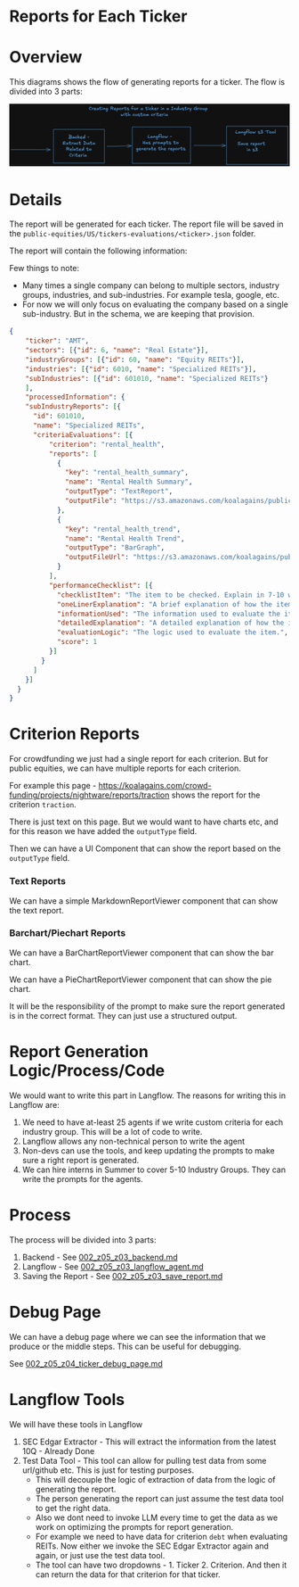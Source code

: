# Reports for Each Ticker

# Overview
This diagrams shows the flow of generating reports for a ticker. The flow is divided into 3 parts:

![Process](./images/02_milestones/reports-for-ticker.png)


# Details


The report will be generated for each ticker. The report file will be saved in the `public-equities/US/tickers-evaluations/<ticker>.json` folder.

The report will contain the following information:

Few things to note:
- Many times a single company can belong to multiple sectors, industry groups, industries, and sub-industries. For example tesla, google, etc.
- For now we will only focus on evaluating the company based on a single sub-industry. But in the schema, we are keeping that provision.

```json
{
    "ticker": "AMT",
    "sectors": [{"id": 6, "name": "Real Estate"}], 
    "industryGroups": [{"id": 60, "name": "Equity REITs"}],  
    "industries": [{"id": 6010, "name": "Specialized REITs"}], 
    "subIndustries": [{"id": 601010, "name": "Specialized REITs"}
    ],
    "processedInformation": {
    "subIndustryReports": [{
      "id": 601010,
      "name": "Specialized REITs",
      "criteriaEvaluations": [{
          "criterion": "rental_health",
          "reports": [
            {
              "key": "rental_health_summary",
              "name": "Rental Health Summary",
              "outputType": "TextReport",
              "outputFile": "https://s3.amazonaws.com/koalagains/public-equities/US/tickers-reports/<ticker>/<sub-industry>/<criteria>/{report-key}.md"
            },
            {
              "key": "rental_health_trend",
              "name": "Rental Health Trend",
              "outputType": "BarGraph",
              "outputFileUrl": "https://s3.amazonaws.com/koalagains/public-equities/US/tickers-reports/<ticker>/<sub-industry>/<criteria>/{report-key}.json"
            }
          ],
          "performanceChecklist": [{
            "checklistItem": "The item to be checked. Explain in 7-10 words.",
            "oneLinerExplanation": "A brief explanation of how the item was evaluated.",
            "informationUsed": "The information used to evaluate the item.",
            "detailedExplanation": "A detailed explanation of how the item was evaluated.",
            "evaluationLogic": "The logic used to evaluate the item.",
            "score": 1
          }]
        }
      ]
    }]
  }
}
```

# Criterion Reports
For crowdfunding we just had a single report for each criterion. But for public equities, we can have multiple 
reports for each criterion.

For example this page - https://koalagains.com/crowd-funding/projects/nightware/reports/traction shows the report
for the criterion `traction`. 

There is just text on this page. But we would want to have charts etc, and for this reason we have added the `outputType` field.

Then we can have a UI Component that can show the report based on the `outputType` field.

### Text Reports
We can have a simple MarkdownReportViewer component that can show the text report.

### Barchart/Piechart Reports
We can have a BarChartReportViewer component that can show the bar chart.

We can have a PieChartReportViewer component that can show the pie chart.

It will be the responsibility of the prompt to make sure the report generated is in the correct format. They can
just use a structured output.



# Report Generation Logic/Process/Code

We would want to write this part in Langflow. The reasons for writing this in Langflow are:
1. We need to have at-least 25 agents if we write custom criteria for each industry group. This will be a lot of code to write.
2. Langflow allows any non-technical person to write the agent
3. Non-devs can use the tools, and keep updating the prompts to make sure a right report is generated.
4. We can hire interns in Summer to cover 5-10 Industry Groups. They can write the prompts for the agents.

# Process

The process will be divided into 3 parts:
1. Backend - See [002_z05_z03_backend.md](./002_z05_z03_backend.md)
2. Langflow - See [002_z05_z03_langflow_agent.md](./002_z05_z03_langflow_agent.md)
3. Saving the Report - See [002_z05_z03_save_report.md](./002_z05_z03_save_report.md)


# Debug Page
We can have a debug page where we can see the information that we produce or the middle steps. This can be useful for debugging.

See [002_z05_z04_ticker_debug_page.md](./002_z05_z04_ticker_debug_page.md)


# Langflow Tools
We will have these tools in Langflow
1. SEC Edgar Extractor - This will extract the information from the latest 10Q - Already Done
2. Test Data Tool - This tool can allow for pulling test data from some url/github etc. This is just for testing purposes.
   - This will decouple the logic of extraction of data from the logic of generating the report. 
   - The person generating the report can just assume the test data tool to get the right data.
   - Also we dont need to invoke LLM every time to get the data as we work on optimizing the prompts for report generation.
   - For example we need to have data for criterion `debt` when evaluating REITs. Now either we invoke the SEC Edgar Extractor again and again, or just use the test data tool.
   - The tool can have two dropdowns - 1. Ticker 2. Criterion. And then it can return the data for that criterion for that ticker.
